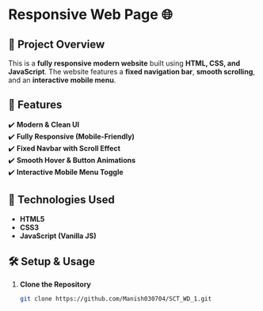 # Responsive Web Page 🌐

## 📌 Project Overview
This is a **fully responsive modern website** built using **HTML, CSS, and JavaScript**. The website features a **fixed navigation bar**, **smooth scrolling**, and an **interactive mobile menu**.

## 🚀 Features
✔️ **Modern & Clean UI**  
✔️ **Fully Responsive (Mobile-Friendly)**  
✔️ **Fixed Navbar with Scroll Effect**  
✔️ **Smooth Hover & Button Animations**  
✔️ **Interactive Mobile Menu Toggle**  


## 🎨 Technologies Used
- **HTML5**  
- **CSS3**  
- **JavaScript (Vanilla JS)**  

## 🛠️ Setup & Usage
1. **Clone the Repository**  
   ```bash
   git clone https://github.com/Manish030704/SCT_WD_1.git

